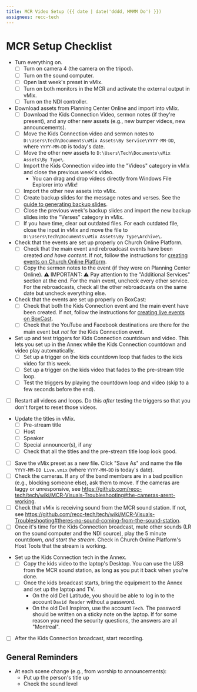 ```yaml
---
title: MCR Video Setup ({{ date | date('dddd, MMMM Do') }})
assignees: recc-tech
---
```


# MCR Setup Checklist

- Turn everything on.
    - [ ] Turn on camera 4 (the camera on the tripod).
    - [ ] Turn on the sound computer.
    - [ ] Open last week's preset in vMix.
    - [ ] Turn on both monitors in the MCR and activate the external output in vMix.
    - [ ] Turn on the NDI controller.
- Download assets from Planning Center Online and import into vMix.
    - [ ] Download the Kids Connection Video, sermon notes (if they're present), and any other new assets (e.g., new bumper videos, new announcements).
    - [ ] Move the Kids Connection video and sermon notes to `D:\Users\Tech\Documents\vMix Assets\By Service\YYYY-MM-DD`, where `YYYY-MM-DD` is today's date.
    - [ ] Move the other new assets to `D:\Users\Tech\Documents\vMix Assets\By Type\`.
    - [ ] Import the Kids Connection video into the "Videos" category in vMix and close the previous week's video.
        - You can drag and drop videos directly from Windows File Explorer into vMix!
    - [ ] Import the other new assets into vMix.
    - [ ] Create backup slides for the message notes and verses. See the [guide to generating backup slides](https://github.com/recc-tech/tech/wiki/Generating-Backup-Slides).
    - [ ] Close the previous week's backup slides and import the new backup slides into the "Verses" category in vMix.
    - [ ] If you have time, clear out outdated files. For each outdated file, close the input in vMix and move the file to `D:\Users\Tech\Documents\vMix Assets\By Type\Archive\`.
- Check that the events are set up properly on Church Online Platform.
    - [ ] Check that the main event and rebroadcast events have been created _and have content_. If not, follow the instructions for [creating events on Church Online Platform](https://github.com/recc-tech/tech/wiki/Creating-Events-on-Church-Online-Platform).
    - [ ] Copy the sermon notes to the event (if they were on Planning Center Online). :warning: IMPORTANT: :warning: Pay attention to the "Additional Services" section at the end. For the main event, uncheck every other service. For the rebroadcasts, check all the other rebroadcasts on the same date but uncheck everything else.
- Check that the events are set up properly on BoxCast:
    - [ ] Check that both the Kids Connection event and the main event have been created. If not, follow the instructions for [creating live events on BoxCast](https://github.com/recc-tech/tech/wiki/Creating-Live-Events-on-BoxCast).
    - [ ] Check that the YouTube and Facebook destinations are there for the main event but *not* for the Kids Connection event.
- Set up and test triggers for Kids Connection countdown and video. This lets you set up in the Annex while the Kids Connection countdown and video play automatically.
    - [ ] Set up a trigger on the kids countdown loop that fades to the kids video for this week.
    - [ ] Set up a trigger on the kids video that fades to the pre-stream title loop.
    - [ ] Test the triggers by playing the countdown loop and video (skip to a few seconds before the end).
- [ ] Restart all videos and loops. Do this _after_ testing the triggers so that you don't forget to reset those videos.
- Update the titles in vMix.
    - [ ] Pre-stream title
    - [ ] Host
    - [ ] Speaker
    - [ ] Special announcer(s), if any
    - [ ] Check that all the titles and the pre-stream title loop look good.
- [ ] Save the vMix preset as a new file. Click "Save As" and name the file `YYYY-MM-DD Live.vmix` (where `YYYY-MM-DD` is today's date).
- [ ] Check the cameras. If any of the band members are in a bad position (e.g., blocking someone else), ask them to move. If the cameras are laggy or unresponsive, see https://github.com/recc-tech/tech/wiki/MCR-Visuals-Troubleshooting#the-cameras-arent-working.
- [ ] Check that vMix is receiving sound from the MCR sound station. If not, see https://github.com/recc-tech/tech/wiki/MCR-Visuals-Troubleshooting#theres-no-sound-coming-from-the-sound-station.
- [ ] Once it's time for the Kids Connection broadcast, mute other sounds (LR on the sound computer and the NDI source), play the 5 minute countdown, _and start the stream_. Check in Church Online Platform's Host Tools that the stream is working.
- Set up the Kids Connection tech in the Annex.
    - [ ] Copy the kids video to the laptop's Desktop. You can use the USB from the MCR sound station, as long as you put it back when you're done.
    - [ ] Once the kids broadcast starts, bring the equipment to the Annex and set up the laptop and TV.
        - On the old Dell Latitude, you should be able to log in to the account `David Reader` without a password.
        - On the old Dell Inspiron, use the account `Tech`. The password should be written on a sticky note on the laptop. If for some reason you need the security questions, the answers are all "Montreal".
- [ ] After the Kids Connection broadcast, start recording.

## General Reminders
- At each scene change (e.g., from worship to announcements):
    - Put up the person's title up
    - Check the sound level
